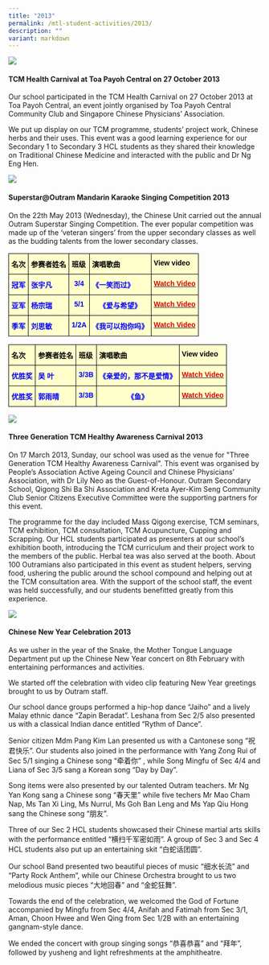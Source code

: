 ```yaml
---
title: "2013"
permalink: /mtl-student-activities/2013/
description: ""
variant: markdown
---
```

![](/images/MTL%20Student%20Activities/2013/A1.png)

#### **TCM Health Carnival at Toa Payoh Central on 27 October 2013**

Our school participated in the TCM Health Carnival on 27 October 2013 at Toa Payoh Central, an event jointly organised by Toa Payoh Central Community Club and Singapore Chinese Physicians’ Association.

We put up display on our TCM programme, students’ project work, Chinese herbs and their uses. This event was a good learning experience for our Secondary 1 to Secondary 3 HCL students as they shared their knowledge on Traditional Chinese Medicine and interacted with the public and Dr Ng Eng Hen.

![](/images/MTL%20Student%20Activities/2013/A2.png)

#### **Superstar@Outram Mandarin Karaoke Singing Competition 2013**

On the 22th May 2013 (Wednesday), the Chinese Unit carried out the annual Outram Superstar Singing Competition. The ever popular competition was made up of the ‘veteran singers’ from the upper secondary classes as well as the budding talents from the lower secondary classes.

<style type="text/css">
.tg  {border-collapse:collapse;border-spacing:0;}
.tg td{border-color:black;border-style:solid;border-width:1px;font-family:Arial, sans-serif;font-size:14px;
  overflow:hidden;padding:10px 5px;word-break:normal;}
.tg th{border-color:black;border-style:solid;border-width:1px;font-family:Arial, sans-serif;font-size:14px;
  font-weight:normal;overflow:hidden;padding:10px 5px;word-break:normal;}
.tg .tg-9sqh{background-color:#FFC;color:#111;font-weight:bold;text-align:left;vertical-align:top}
.tg .tg-zgik{background-color:#FFC;color:#00F;font-weight:bold;text-align:left;vertical-align:top}
.tg .tg-0622{background-color:#FFC;color:#00F;font-weight:bold;text-align:center;vertical-align:top}
.tg .tg-5wqo{background-color:#FFC;color:#D70500;font-weight:bold;text-align:center;vertical-align:top}
</style>
<table class="tg">
<thead>
  <tr>
    <th class="tg-9sqh"><span style="color:#000">名次</span></th>
    <th class="tg-9sqh"><span style="color:black">参赛者姓名</span><br></th>
    <th class="tg-9sqh"><span style="color:black">班级</span></th>
    <th class="tg-9sqh"><span style="color:black">演唱歌曲</span></th>
    <th class="tg-9sqh"><span style="color:black">View video</span></th>
  </tr>
</thead>
<tbody>
  <tr>
    <td class="tg-zgik"><span style="color:blue">冠军</span></td>
    <td class="tg-zgik"><span style="color:blue">张宇凡</span><br></td>
    <td class="tg-0622"><span style="color:blue">3/4</span></td>
    <td class="tg-zgik"><span style="color:blue">《一笑而过》</span></td>
    <td class="tg-5wqo"><a href="https://drive.google.com/open?id=0ByykStcN3KeqOUVCRkpYMEpFOEk&amp;authuser=0"><span style="font-weight:600;text-decoration:none;color:#D70500">Watch Video</span></a></td>
  </tr>
  <tr>
    <td class="tg-zgik"><span style="color:blue">亚军</span></td>
    <td class="tg-zgik"><span style="color:blue">杨宗瑞</span><br></td>
    <td class="tg-0622"><span style="color:blue">5/1</span></td>
    <td class="tg-0622"><span style="color:blue">《爱与希望》</span></td>
    <td class="tg-5wqo"><a href="https://drive.google.com/open?id=0ByykStcN3KeqLWplUGNaRUUzdlk&amp;authuser=0"><span style="font-weight:600;text-decoration:none;color:#D70500">Watch Video</span></a></td>
  </tr>
  <tr>
    <td class="tg-zgik"><span style="color:blue">季军</span><br></td>
    <td class="tg-zgik"><span style="color:blue">刘思敏</span></td>
    <td class="tg-zgik"><span style="color:blue">1/2A</span></td>
    <td class="tg-zgik"><span style="color:blue">《我可以抱你吗》</span></td>
    <td class="tg-5wqo"><a href="https://drive.google.com/open?id=0ByykStcN3KeqcUM2dHBQeEFhX2s&amp;authuser=0"><span style="font-weight:600;text-decoration:none;color:#D70500">Watch Video</span></a></td>
  </tr>
</tbody>
</table>

<style type="text/css">
.tg  {border-collapse:collapse;border-spacing:0;}
.tg td{border-color:black;border-style:solid;border-width:1px;font-family:Arial, sans-serif;font-size:14px;
  overflow:hidden;padding:10px 5px;word-break:normal;}
.tg th{border-color:black;border-style:solid;border-width:1px;font-family:Arial, sans-serif;font-size:14px;
  font-weight:normal;overflow:hidden;padding:10px 5px;word-break:normal;}
.tg .tg-9sqh{background-color:#FFC;color:#111;font-weight:bold;text-align:left;vertical-align:top}
.tg .tg-zgik{background-color:#FFC;color:#00F;font-weight:bold;text-align:left;vertical-align:top}
.tg .tg-0622{background-color:#FFC;color:#00F;font-weight:bold;text-align:center;vertical-align:top}
.tg .tg-5wqo{background-color:#FFC;color:#D70500;font-weight:bold;text-align:center;vertical-align:top}
</style>
<table class="tg">
<thead>
  <tr>
    <th class="tg-9sqh"><span style="color:#000">名次</span></th>
    <th class="tg-9sqh"><span style="color:black">参赛者姓名</span><br></th>
    <th class="tg-9sqh"><span style="color:black">班级</span></th>
    <th class="tg-9sqh"><span style="color:black">演唱歌曲</span></th>
    <th class="tg-9sqh"><span style="color:black">View video</span></th>
  </tr>
</thead>
<tbody>
  <tr>
    <td class="tg-zgik"><span style="color:blue">优胜奖</span></td>
    <td class="tg-zgik"><span style="color:blue">吴 叶</span><br></td>
    <td class="tg-0622"><span style="color:blue">3/3B</span></td>
    <td class="tg-zgik"><span style="color:blue">《亲爱的，那不是爱情》</span></td>
    <td class="tg-5wqo"><a href="https://drive.google.com/open?id=0ByykStcN3KeqOHhYWmNHTTd3blU&amp;authuser=0"><span style="font-weight:600;text-decoration:none;color:#D70500">Watch Video</span></a></td>
  </tr>
  <tr>
    <td class="tg-zgik"><span style="color:blue">优胜奖</span></td>
    <td class="tg-zgik"><span style="color:blue">郭雨晴</span><br></td>
    <td class="tg-0622"><span style="color:blue">3/3B</span></td>
    <td class="tg-0622"><span style="color:blue">《鱼》</span></td>
    <td class="tg-5wqo"><a href="https://drive.google.com/open?id=0ByykStcN3KeqSEl0aGNnN2ctNVk&amp;authuser=0"><span style="font-weight:600;text-decoration:none;color:#D70500">Watch Video</span></a></td>
  </tr>
</tbody>
</table>

![](/images/MTL%20Student%20Activities/2013/A3.png)

#### **Three Generation TCM Healthy Awareness Carnival 2013**

On 17 March 2013, Sunday, our school was used as the venue for "Three Generation TCM Healthy Awareness Carnival". This event was organised by People’s Association Active Ageing Council and Chinese Physicians’ Association, with Dr Lily Neo as the Guest-of-Honour. Outram Secondary School, Qigong Shi Ba Shi Association and Kreta Ayer-Kim Seng Community Club Senior Citizens Executive Committee were the supporting partners for this event.

The programme for the day included Mass Qigong exercise, TCM seminars, TCM exhibition, TCM consultation, TCM Acupuncture, Cupping and Scrapping. Our HCL students participated as presenters at our school’s exhibition booth, introducing the TCM curriculum and their project work to the members of the public. Herbal tea was also served at the booth. About 100 Outramians also participated in this event as student helpers, serving food, ushering the public around the school compound and helping out at the TCM consultation area. With the support of the school staff, the event was held successfully, and our students benefitted greatly from this experience.



![](/images/MTL%20Student%20Activities/2013/A4.png)

#### **Chinese New Year Celebration 2013**

As we usher in the year of the Snake, the Mother Tongue Language Department put up the Chinese New Year concert on 8th February with entertaining performances and activities.

We started off the celebration with video clip featuring New Year greetings brought to us by Outram staff.

Our school dance groups performed a hip-hop dance “Jaiho” and a lively Malay ethnic dance “Zapin Beradat”. Leshana from Sec 2/5 also presented us with a classical Indian dance entitled “Rythm of Dance”.

Senior citizen Mdm Pang Kim Lan presented us with a Cantonese song “祝君快乐”. Our students also joined in the performance with Yang Zong Rui of Sec 5/1 singing a Chinese song “牵着你” , while Song Mingfu of Sec 4/4 and Liana of Sec 3/5 sang a Korean song “Day by Day”.

Song items were also presented by our talented Outram teachers. Mr Ng Yan Kong sang a Chinese song “春天里” while five techers Mr Mao Cham Nap, Ms Tan Xi Ling, Ms Nurrul, Ms Goh Ban Leng and Ms Yap Qiu Hong sang the Chinese song “朋友”.

Three of our Sec 2 HCL students showcased their Chinese martial arts skills with the performance entitled “横扫千军密如雨”. A group of Sec 3 and Sec 4 HCL students also put up an entertaining skit “白蛇话团圆”.

Our school Band presented two beautiful pieces of music “细水长流” and “Party Rock Anthem”, while our Chinese Orchestra brought to us two melodious music pieces “大地回春” and “金蛇狂舞”.

Towards the end of the celebration, we welcomed the God of Fortune accompanied by Mingfu from Sec 4/4, Anifah and Fatimah from Sec 3/1, Aman, Choon Hwee and Wen Qing from Sec 1/2B with an entertaining gangnam-style dance.

We ended the concert with group singing songs “恭喜恭喜” and “拜年”, followed by yusheng and light refreshments at the amphitheatre.

